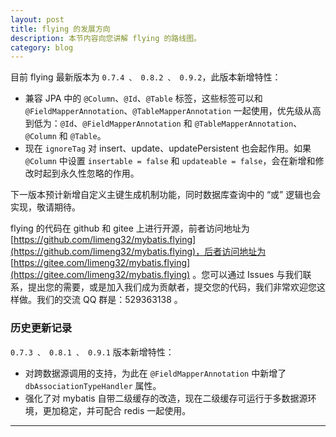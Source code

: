 ```yaml
---
layout: post
title: flying 的发展方向
description: 本节内容向您讲解 flying 的路线图。
category: blog
---
```

目前 flying 最新版本为 `0.7.4 、 0.8.2 、 0.9.2`，此版本新增特性：

- 兼容 JPA 中的 `@Column`、`@Id`、`@Table` 标签，这些标签可以和 `@FieldMapperAnnotation`、`@TableMapperAnnotation` 一起使用，优先级从高到低为：`@Id`、`@FieldMapperAnnotation` 和 `@TableMapperAnnotation`、`@Column` 和 `@Table`。
- 现在 `ignoreTag` 对 insert、update、updatePersistent 也会起作用。如果 `@Column` 中设置 `insertable = false` 和 `updateable = false`，会在新增和修改时起到永久性忽略的作用。

下一版本预计新增自定义主键生成机制功能，同时数据库查询中的 “或” 逻辑也会实现，敬请期待。

flying 的代码在 github 和 gitee 上进行开源，前者访问地址为 [https://github.com/limeng32/mybatis.flying](https://github.com/limeng32/mybatis.flying)，后者访问地址为 [https://gitee.com/limeng32/mybatis.flying](https://gitee.com/limeng32/mybatis.flying) 。您可以通过 Issues 与我们联系，提出您的需要，或是加入我们成为贡献者，提交您的代码，我们非常欢迎您这样做。我们的交流 QQ 群是：529363138 。

### 历史更新记录

`0.7.3 、 0.8.1 、 0.9.1` 版本新增特性：

- 对跨数据源调用的支持，为此在 `@FieldMapperAnnotation` 中新增了 `dbAssociationTypeHandler` 属性。
- 强化了对 mybatis 自带二级缓存的改造，现在二级缓存可运行于多数据源环境，更加稳定，并可配合 redis 一起使用。
- - -